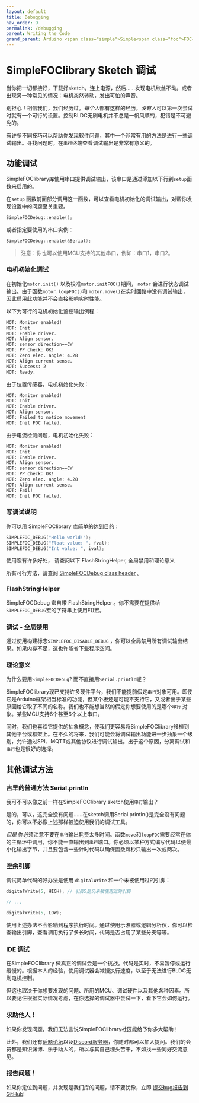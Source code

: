```yaml
---
layout: default
title: Debugging
nav_order: 9
permalink: /debugging
parent: Writing the Code
grand_parent: Arduino <span class="simple">Simple<span class="foc">FOC</span>library</span>  
---
```


#  <span class="simple">Simple<span class="foc">FOC</span>library</span>  Sketch 调试

当你把一切都接好，下载好sketch，连上电源，然后…...发现电机纹丝不动。或者出现另一种常见的情况：电机突然转动，发出可怕的声音。

别担心！相信我们，我们经历过。*每个人*都有这样的经历，*没有人*可以第一次尝试时就有一个可行的设置。控制BLDC无刷电机并不总是一帆风顺的，犯错是不可避免的。

有许多不同技巧可以帮助你发现软件问题，其中一个非常有用的方法是进行一些调试输出。寻找问题时，在`串行`终端查看调试输出是非常有意义的。

## 功能调试

<span class="simple">Simple<span class="foc">FOC</span>library</span>库使用串口提供调试输出，该串口是通过添加以下行到`setup`函数来启用的。

在`setup` 函数前面部分调用这一函数，可以查看电机初始化的调试输出，对帮你发现设置中的问题至关重要。


```cpp
SimpleFOCDebug::enable();
```

或者指定要使用的串口实例：
```cpp
SimpleFOCDebug::enable(&Serial);
```

<blockquote class="info">
注意：你也可以使用MCU支持的其他串口，例如：串口1，串口2。
</blockquote>


### 电机初始化调试

在初始化`motor.init()` 以及校准`motor.initFOC()`期间， `motor` 会进行状态调试输出。由于函数`motor.loopFOC()`和 `motor.move()`在实时回路中没有调试输出，因此启用此功能并不会直接影响实时性能。

以下为可行的电机初始化监控输出例程：
```sh
MOT: Monitor enabled!
MOT: Init
MOT: Enable driver.
MOT: Align sensor.
MOT: sensor direction==CW
MOT: PP check: OK!
MOT: Zero elec. angle: 4.28
MOT: Align current sense.
MOT: Success: 2
MOT: Ready.
```

由于位置传感器，电机初始化失败：
```sh
MOT: Monitor enabled!
MOT: Init
MOT: Enable driver.
MOT: Align sensor.
MOT: Failed to notice movement
MOT: Init FOC failed.
```

由于电流检测问题，电机初始化失败：
```sh
MOT: Monitor enabled!
MOT: Init
MOT: Enable driver.
MOT: Align sensor.
MOT: sensor direction==CW
MOT: PP check: OK!
MOT: Zero elec. angle: 4.28
MOT: Align current sense.
MOT: Fail!
MOT: Init FOC failed.
```

### 写调试说明

你可以用 <span class="simple">Simple<span class="foc">FOC</span>library</span>  库简单的达到目的：

```cpp
SIMPLEFOC_DEBUG("Hello world!");
SIMPLEFOC_DEBUG("Float value: ", fval);
SIMPLEFOC_DEBUG("Int value: ", ival);
```

使用宏有许多好处， 请查阅以下 FlashStringHelper, 全局禁用和理论意义

所有可行方法，请查阅 [SimpleFOCDebug class header](https://github.com/simplefoc/Arduino-FOC/blob/master/src/communication/SimpleFOCDebug.h) 。

### FlashStringHelper

SimpleFOCDebug 宏自带 FlashStringHelper 。你不需要在提供给`SIMPLEFOC_DEBUG`宏的字符串上使用F()宏。

### 调试 - 全局禁用

通过使用构建标志`SIMPLEFOC_DISABLE_DEBUG` ，你可以全局禁用所有调试输出结果。如果内存不足，这也许能省下些程序空间。

### 理论意义

为什么要用`SimpleFOCDebug`? 而不直接用`Serial.println`呢？

<span class="simple">Simple<span class="foc">FOC</span>library</span>现已支持许多硬件平台，我们不能提前假定`串行`对象可用。即使它是Arduino框架相当标准的功能，但某个板还是可能不支持它，又或者出于某些原因给它取了不同的名称。我们也不能想当然的假定你想要使用的是哪个`串行` 对象。某些MCU支持6个甚至6个以上串口。

同时，我们也喜欢它提供的抽象概念，使我们更容易将<span class="simple">Simple<span class="foc">FOC</span>library</span>移植到其他平台或框架上。在不久的将来，我们可能会将调试输出功能进一步抽象一个级别，允许通过SPI、MQTT或其他协议进行调试输出。出于这个原因，分离调试和`串行`也是很好的选择。

## 其他调试方法

### 古早的普通方法 Serial.println

我可不可以像之前一样在<span class="simple">Simple<span class="foc">FOC</span>library</span> sketch使用`串行`输出？

是的，可以，这完全没有问题……在sketch调用Serial.println()是完全没有问题的，你可以不必像上述那样被迫使用我们的调试工具。

*但是* 你必须注意不要在`串行`输出耗费太多时间。函数`move`和`loopFOC`需要经常在你的主循环中调用，你不能一直输出到`串行`端口。你必须以某种方式编写代码以便最小化输出字节，并且要包含一些计时代码以确保函数每秒只输出一次或两次。

### 空余引脚

调试简单代码的好办法是使用 `digitalWrite` 和一个未被使用过的引脚：
```cpp
digitalWrite(5, HIGH); // 引脚5是仍未被使用过的引脚

// ...

digitalWrite(5, LOW);
```

使用上述办法不会影响到程序执行时间。通过使用示波器或逻辑分析仪，你可以检查输出引脚，查看调用执行了多长时间，代码是否占用了某些分支等等。

### IDE 调试

在<span class="simple">Simple<span class="foc">FOC</span>library</span> 做真正的调试会是一个挑战。代码是实时，不易暂停或运行缓慢的。根据本人的经验，使用调试器会减慢执行速度，以至于无法进行BLDC无刷电机控制。

但这也取决于你想要发现的问题、所用的MCU、调试硬件以及其他各种因素。所以要记住根据实际情况考虑，在你选择的调试器中尝试一下，看下它会如何运行。

### 求助他人！

如果你发现问题，我们无法言说<span class="simple">Simple<span class="foc">FOC</span>library</span>社区能给予你多大帮助！

此外，我们还有[话题论坛](https://community.simplefoc.com/)以及[Discord服务器](https://discord.com/invite/JbH772tfnB)，你随时都可以加入提问。我们的会员都是知识渊博、乐于助人的，所以与其自己埋头苦干，不如找一些同好交流意见。

### 报告问题！

如果你定位到问题，并发现是我们库的问题，请不要犹豫，立即 [提交bug报告到GitHub](https://github.com/simplefoc/Arduino-FOC/issues/new)!
